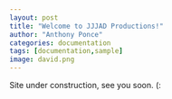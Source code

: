 ```yaml
---
layout: post
title: "Welcome to JJJAD Productions!"
author: "Anthony Ponce"
categories: documentation
tags: [documentation,sample]
image: david.png
---
```


Site under construction, see you soon. (:
